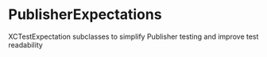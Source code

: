 # PublisherExpectations
XCTestExpectation subclasses to simplify Publisher testing and improve test readability

